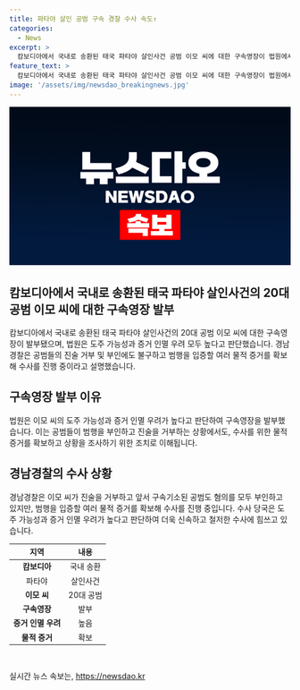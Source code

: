```yaml
---
title: 파타야 살인 공범 구속 경찰 수사 속도↑
categories:
  - News
excerpt: >
  캄보디아에서 국내로 송환된 태국 파타야 살인사건 공범 이모 씨에 대한 구속영장이 법원에서 발부됐습니다. 경찰은 공범의 진술 거부와 부인에도 불구하고 범행을 입증할 물적 증거를 확보하며 수사에 속도를 내고 있습니다.
feature_text: >
  캄보디아에서 국내로 송환된 태국 파타야 살인사건 공범 이모 씨에 대한 구속영장이 법원에서 발부됐습니다. 경찰은 공범의 진술 거부와 부인에도 불구하고 범행을 입증할 물적 증거를 확보하며 수사에 속도를 내고 있습니다.
image: '/assets/img/newsdao_breakingnews.jpg'
---
```


<p><img src="/assets/img/newsdao_breakingnews.jpg" alt="implanttips 속보" /></p>

<h2 data-ke-size="size26">캄보디아에서 국내로 송환된 태국 파타야 살인사건의 20대 공범 이모 씨에 대한 구속영장 발부</h2>

<p data-ke-size="size16">캄보디아에서 국내로 송환된 태국 파타야 살인사건의 20대 공범 이모 씨에 대한 구속영장이 발부됐으며, 법원은 도주 가능성과 증거 인멸 우려 모두 높다고 판단했습니다. 경남경찰은 공범들의 진술 거부 및 부인에도 불구하고 범행을 입증할 여러 물적 증거를 확보해 수사를 진행 중이라고 설명했습니다.</p>

<h2 data-ke-size="size26">구속영장 발부 이유</h2>

<p data-ke-size="size16">법원은 이모 씨의 도주 가능성과 증거 인멸 우려가 높다고 판단하여 구속영장을 발부했습니다. 이는 공범들이 범행을 부인하고 진술을 거부하는 상황에서도, 수사를 위한 물적 증거를 확보하고 상황을 조사하기 위한 조치로 이해됩니다.</p>

<h2 data-ke-size="size26">경남경찰의 수사 상황</h2>

<p data-ke-size="size16">경남경찰은 이모 씨가 진술을 거부하고 앞서 구속기소된 공범도 혐의를 모두 부인하고 있지만, 범행을 입증할 여러 물적 증거를 확보해 수사를 진행 중입니다. 수사 당국은 도주 가능성과 증거 인멸 우려가 높다고 판단하여 더욱 신속하고 철저한 수사에 힘쓰고 있습니다.</p>

<table>
<thead>
<tr>
<th style="text-align: center;">지역</th>
<th style="text-align: center;">내용</th>
</tr>
</thead>
<tbody>
<tr>
<td style="text-align: center; height: 17px;"><b>캄보디아</b></td>
<td style="text-align: center; height: 17px;">국내 송환</td>
</tr>
<tr>
<td style="text-align: center;">파타야</td>
<td style="text-align: center;">살인사건</td>
</tr>
<tr>
<td style="text-align: center;"><b>이모 씨</b></td>
<td style="text-align: center;">20대 공범</td>
</tr>
<tr>
<td style="text-align: center;"><b>구속영장</b></td>
<td style="text-align: center;">발부</td>
</tr>
<tr>
<td style="text-align: center;"><b>증거 인멸 우려</b></td>
<td style="text-align: center;">높음</td>
</tr>
<tr>
<td style="text-align: center;"><b>물적 증거</b></td>
<td style="text-align: center;">확보</td>
</tr>
</tbody>
</table>

<p data-ke-size="size16">&nbsp;</p>
실시간 뉴스 속보는, <a href="https://newsdao.kr" rel="dofollow">https://newsdao.kr</a>


